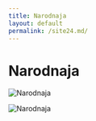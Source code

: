 ```yaml
---
title: Narodnaja
layout: default
permalink: /site24.md/
---
```

Narodnaja
=========================================================================


![Narodnaja](https://c8.alamy.com/comp/AJDF8E/the-highest-peak-of-the-urals-the-narodnaya-mount-1895-meters-russia-AJDF8E.jpg)

![Narodnaja](https://c8.alamy.com/comp/C8MEED/mountain-narodnaya-the-highest-point-in-ural-mountains-polar-ural-C8MEED.jpg)
